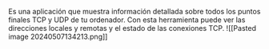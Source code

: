 Es una aplicación que muestra información detallada sobre todos los puntos finales TCP y UDP de tu ordenador. Con esta herramienta puede ver las direcciones locales y remotas y el estado de las conexiones TCP.
![[Pasted image 20240507134213.png]]